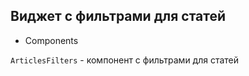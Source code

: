 ## Виджет с фильтрами для статей

- Components

`ArticlesFilters` - компонент с фильтрами для статей
